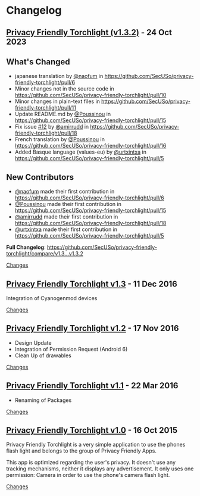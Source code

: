 # Changelog

<a name="v1.3.2"></a>
## [Privacy Friendly Torchlight (v1.3.2)](https://github.com/SecUSo/privacy-friendly-torchlight/releases/tag/v1.3.2) - 24 Oct 2023

## What's Changed
* japanese translation by [@naofum](https://github.com/naofum) in https://github.com/SecUSo/privacy-friendly-torchlight/pull/6
* Minor changes not in the source code in https://github.com/SecUSo/privacy-friendly-torchlight/pull/10
* Minor changes in plain-text files in https://github.com/SecUSo/privacy-friendly-torchlight/pull/11
* Update README.md by [@Poussinou](https://github.com/Poussinou) in https://github.com/SecUSo/privacy-friendly-torchlight/pull/15
* Fix issue [#12](https://github.com/SecUSo/privacy-friendly-torchlight/issues/12) by [@amirrudd](https://github.com/amirrudd) in https://github.com/SecUSo/privacy-friendly-torchlight/pull/18
* French translation by [@Poussinou](https://github.com/Poussinou) in https://github.com/SecUSo/privacy-friendly-torchlight/pull/16
* Added Basque language (values-eu) by [@urtxintxa](https://github.com/urtxintxa) in https://github.com/SecUSo/privacy-friendly-torchlight/pull/5

## New Contributors
* [@naofum](https://github.com/naofum) made their first contribution in https://github.com/SecUSo/privacy-friendly-torchlight/pull/6
* [@Poussinou](https://github.com/Poussinou) made their first contribution in https://github.com/SecUSo/privacy-friendly-torchlight/pull/15
* [@amirrudd](https://github.com/amirrudd) made their first contribution in https://github.com/SecUSo/privacy-friendly-torchlight/pull/18
* [@urtxintxa](https://github.com/urtxintxa) made their first contribution in https://github.com/SecUSo/privacy-friendly-torchlight/pull/5

**Full Changelog**: https://github.com/SecUSo/privacy-friendly-torchlight/compare/v1.3...v1.3.2

[Changes][v1.3.2]


<a name="v1.3"></a>
## [Privacy Friendly Torchlight v1.3](https://github.com/SecUSo/privacy-friendly-torchlight/releases/tag/v1.3) - 11 Dec 2016

Integration of Cyanogenmod devices


[Changes][v1.3]


<a name="v1.2"></a>
## [Privacy Friendly Torchlight v1.2](https://github.com/SecUSo/privacy-friendly-torchlight/releases/tag/v1.2) - 17 Nov 2016

- Design Update
- Integration of Permission Request (Android 6)
- Clean Up of drawables


[Changes][v1.2]


<a name="v1.1"></a>
## [Privacy Friendly Torchlight v1.1](https://github.com/SecUSo/privacy-friendly-torchlight/releases/tag/v1.1) - 22 Mar 2016

- Renaming of Packages


[Changes][v1.1]


<a name="1.0"></a>
## [Privacy Friendly Torchlight v1.0](https://github.com/SecUSo/privacy-friendly-torchlight/releases/tag/1.0) - 16 Oct 2015

Privacy Friendly Torchlight is a very simple application to use the phones flash light and belongs to the group of Privacy Friendly Apps. 

This app is optimized regarding the user's privacy. It doesn't use any tracking mechanisms, neither it displays any advertisement. It only uses one permission: Camera in order to use the phone's camera flash light.


[Changes][1.0]


[v1.3.2]: https://github.com/SecUSo/privacy-friendly-torchlight/compare/v1.3...v1.3.2
[v1.3]: https://github.com/SecUSo/privacy-friendly-torchlight/compare/v1.2...v1.3
[v1.2]: https://github.com/SecUSo/privacy-friendly-torchlight/compare/v1.1...v1.2
[v1.1]: https://github.com/SecUSo/privacy-friendly-torchlight/compare/1.0...v1.1
[1.0]: https://github.com/SecUSo/privacy-friendly-torchlight/tree/1.0

<!-- Generated by https://github.com/rhysd/changelog-from-release v3.7.1 -->
